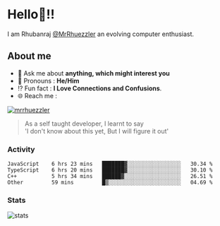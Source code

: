 
  
  
# Hello:wave:!!
I am Rhubanraj [@MrRhuezzler](https://github.com/MrRhuezzler) an evolving computer enthusiast.

## About me
<!-- - :sparkles: I'm currently working on [**de-viz**](https://github.com/MrRhuezzler/de-viz) -->
<!-- - :sparkles: Previously worked in [**Journal Management System**](https://manuscript.psgtech.ac.in) -->
<!-- - :book: I'm currently learning **Microservices Architecture** -->
- :speech_balloon: Ask me about **anything, which might interest you**
- :man: Pronouns : **He/Him**
- :interrobang: Fun fact : **I Love Connections and Confusions**.
- :globe_with_meridians: Reach me :  
  
[![mrrhuezzler](https://img.shields.io/badge/LinkedIn-0077B5?style=for-the-badge&logo=linkedin&logoColor=white)](https://www.linkedin.com/in/mrrhuezzler/)
<!--
### Interesting things, I found :bangbang:
-->
<!--
## Skills

## Drop a, Hi !
-->

<!-- 
Quotes
>  Always we overestimate the amount of work we can do in a day,  
>  and underestimate the amount we can do in our lifetime.
-->

> As a self taught developer, I learnt to say  
> 'I don't know about this yet, But I will figure it out'

### Activity
<!--START_SECTION:waka-->

```text
JavaScript    6 hrs 23 mins   ███████▓░░░░░░░░░░░░░░░░░   30.34 %
TypeScript    6 hrs 20 mins   ███████▓░░░░░░░░░░░░░░░░░   30.10 %
C++           5 hrs 34 mins   ██████▓░░░░░░░░░░░░░░░░░░   26.51 %
Other         59 mins         █▒░░░░░░░░░░░░░░░░░░░░░░░   04.69 %
```

<!--END_SECTION:waka-->

### Stats
![stats](https://github-readme-streak-stats.herokuapp.com/?user=MrRhuezzler)
